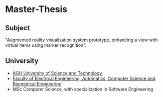 # Master-Thesis

## Subject
"Augmented reality visualisation system prototype, enhancing a view with virtual items using marker recognition".

## University
- [AGH University of Science and Technology](https://www.agh.edu.pl/en)
- [Faculty of Electrical Engineering, Automatics, Computer Science and Biomedical Engineering](https://www.eaiib.agh.edu.pl/?alias=set&lang=en)
- MSc Computer Science, with specialization in Software Engineering
